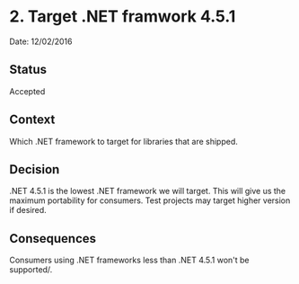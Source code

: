 # 2. Target .NET framwork 4.5.1

Date: 12/02/2016

## Status

Accepted

## Context

Which .NET framework to target for libraries that are shipped.

## Decision

.NET 4.5.1 is the lowest .NET framework we will target. This will give
us the maximum portability for consumers. Test projects may target 
higher version if desired.

## Consequences

Consumers using .NET frameworks less than .NET 4.5.1 won't be 
supported/.
